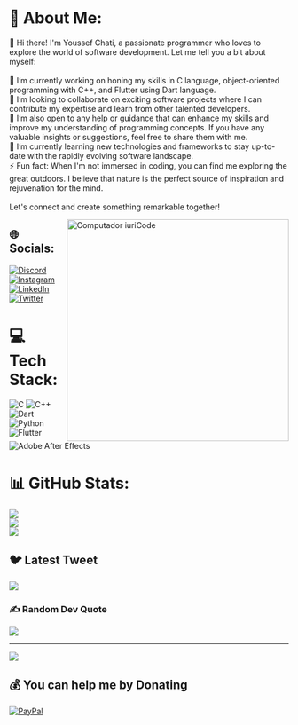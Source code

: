 # 💫 About Me:
👋 Hi there! I'm Youssef Chati, a passionate programmer who loves to explore the world of software development. Let me tell you a bit about myself:<br><br>🔭 I’m currently working on honing my skills in C language, object-oriented programming with C++, and Flutter using Dart language.<br>👯 I’m looking to collaborate on exciting software projects where I can contribute my expertise and learn from other talented developers.<br>🤝 I’m also open to any help or guidance that can enhance my skills and improve my understanding of programming concepts. If you have any valuable insights or suggestions, feel free to share them with me.<br>🌱 I’m currently learning new technologies and frameworks to stay up-to-date with the rapidly evolving software landscape. <br>⚡ Fun fact: When I'm not immersed in coding, you can find me exploring the great outdoors. I believe that nature is the perfect source of inspiration and rejuvenation for the mind.<br><br>Let's connect and create something remarkable together!

<img src="https://i.pinimg.com/originals/77/ca/a3/77caa32884d735d439ade45ba37feaf2.gif" min-width="400px" max-width="400px" width="400px" align="right" alt="Computador iuriCode">


## 🌐 Socials:
[![Discord](https://img.shields.io/badge/Discord-%237289DA.svg?logo=discord&logoColor=white)](https://discord.gg/kaiito#8057) [![Instagram](https://img.shields.io/badge/Instagram-%23E4405F.svg?logo=Instagram&logoColor=white)](https://instagram.com/youssef.vfx) [![LinkedIn](https://img.shields.io/badge/LinkedIn-%230077B5.svg?logo=linkedin&logoColor=white)](https://linkedin.com/in/linkedin.com/in/youssef-chati/) [![Twitter](https://img.shields.io/badge/Twitter-%231DA1F2.svg?logo=Twitter&logoColor=white)](https://twitter.com/@Certifiekacchan) 

# 💻 Tech Stack:
![C](https://img.shields.io/badge/c-%2300599C.svg?style=for-the-badge&logo=c&logoColor=white) ![C++](https://img.shields.io/badge/c++-%2300599C.svg?style=for-the-badge&logo=c%2B%2B&logoColor=white) ![Dart](https://img.shields.io/badge/dart-%230175C2.svg?style=for-the-badge&logo=dart&logoColor=white) ![Python](https://img.shields.io/badge/python-3670A0?style=for-the-badge&logo=python&logoColor=ffdd54) ![Flutter](https://img.shields.io/badge/Flutter-%2302569B.svg?style=for-the-badge&logo=Flutter&logoColor=white) ![Adobe After Effects](https://img.shields.io/badge/Adobe%20After%20Effects-9999FF.svg?style=for-the-badge&logo=Adobe%20After%20Effects&logoColor=white)
# 📊 GitHub Stats:
![](https://github-readme-stats.vercel.app/api?username=YoussefChati&theme=tokyonight&hide_border=true&include_all_commits=true&count_private=false)<br/>
![](https://github-readme-streak-stats.herokuapp.com/?user=YoussefChati&theme=tokyonight&hide_border=true)<br/>
![](https://github-readme-stats.vercel.app/api/top-langs/?username=YoussefChati&theme=tokyonight&hide_border=true&include_all_commits=true&count_private=false&layout=compact)

## 🐦 Latest Tweet
[![](https://gtce.itsvg.in/api?username=@Certifiekacchan)](https://github.com/VishwaGauravIn/github-twitter-card-embed)

### ✍️ Random Dev Quote
![](https://quotes-github-readme.vercel.app/api?type=horizontal&theme=radical)

---
[![](https://visitcount.itsvg.in/api?id=YoussefChati&icon=0&color=0)](https://visitcount.itsvg.in)

  ## 💰 You can help me by Donating
  [![PayPal](https://img.shields.io/badge/PayPal-00457C?style=for-the-badge&logo=paypal&logoColor=white)](https://paypal.me/PayPal.Me/YoussefChati) 

  
<!-- Proudly created with GPRM ( https://gprm.itsvg.in ) -->
